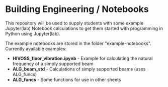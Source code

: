 # Building Engineering / Notebooks

This repository will be used to supply students with some example Jupyter(lab) Notebook calculations to get them started with programming in Python using Jupyter(lab).

The example notebooks are stored in the folder "example-notebooks". Currently available examples:
* **HIVOSS_floor_vibration.ipynb** - Example for calculating the natural frequency of a simply supported beam
* **ALG_beam_std** - Calculations of simply supported beams (uses ALG_funcs)
* **ALG_funcs** - Some functions for use in other sheets
